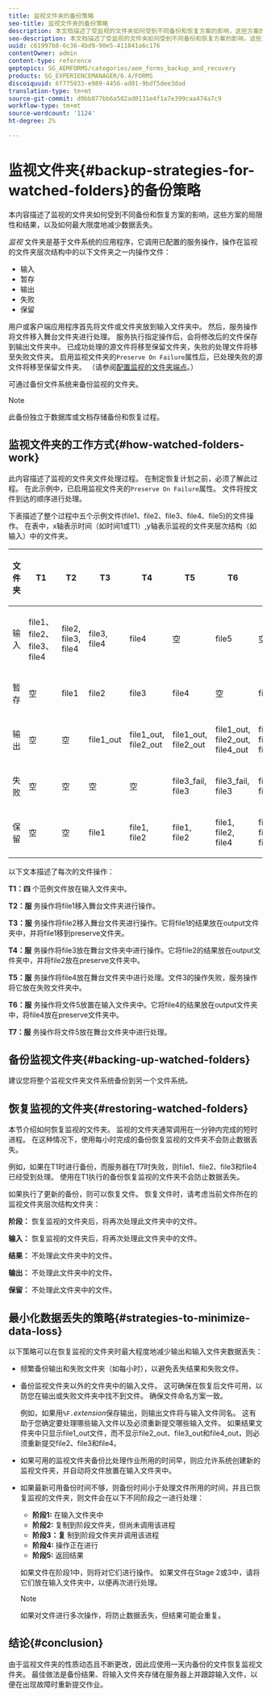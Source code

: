 ```yaml
---
title: 监视文件夹的备份策略
seo-title: 监视文件夹的备份策略
description: 本文档描述了受监视的文件夹如何受到不同备份和恢复方案的影响，这些方案的局限性和结果，以及如何最大限度地减少数据丢失。
seo-description: 本文档描述了受监视的文件夹如何受到不同备份和恢复方案的影响，这些方案的局限性和结果，以及如何最大限度地减少数据丢失。
uuid: c61997b8-6c36-4bd9-90e5-411841a6c176
contentOwner: admin
content-type: reference
geptopics: SG_AEMFORMS/categories/aem_forms_backup_and_recovery
products: SG_EXPERIENCEMANAGER/6.4/FORMS
discoiquuid: 6f775933-e989-4456-ad01-9bdf5dee3dad
translation-type: tm+mt
source-git-commit: d0bb877bb6a502ad0131e4f1a7e399caa474a7c9
workflow-type: tm+mt
source-wordcount: '1124'
ht-degree: 2%

---
```



# 监视文件夹{#backup-strategies-for-watched-folders}的备份策略

本内容描述了监视的文件夹如何受到不同备份和恢复方案的影响，这些方案的局限性和结果，以及如何最大限度地减少数据丢失。

*监视* 文件夹是基于文件系统的应用程序，它调用已配置的服务操作，操作在监视的文件夹层次结构中的以下文件夹之一内操作文件：

* 输入
* 暂存
* 输出
* 失败
* 保留

用户或客户端应用程序首先将文件或文件夹放到输入文件夹中。 然后，服务操作将文件移入舞台文件夹进行处理。 服务执行指定操作后，会将修改后的文件保存到输出文件夹中。 已成功处理的源文件将移至保留文件夹，失败的处理文件将移至失败文件夹。 启用监视文件夹的`Preserve On Failure`属性后，已处理失败的源文件将移至保留文件夹。 （请参阅[配置监视的文件夹端点](/help/forms/using/admin-help/configuring-watched-folder-endpoints.md#configuring-watched-folder-endpoints)。）

可通过备份文件系统来备份监视的文件夹。

>[!NOTE]
>
>此备份独立于数据库或文档存储备份和恢复过程。

## 监视文件夹的工作方式{#how-watched-folders-work}

此内容描述了监视的文件夹文件处理过程。 在制定恢复计划之前，必须了解此过程。 在此示例中，已启用监视文件夹的`Preserve On Failure`属性。 文件将按文件到达的顺序进行处理。

下表描述了整个过程中五个示例文件(file1、file2、file3、file4、file5)的文件操作。 在表中，x轴表示时间（如时间1或T1）,y轴表示监视的文件夹层次结构（如输入）中的文件夹。

<table>
 <thead>
  <tr>
   <th><p>文件夹</p></th> 
   <th><p>T1</p></th> 
   <th><p>T2</p></th> 
   <th><p>T3</p></th> 
   <th><p>T4</p></th> 
   <th><p>T5</p></th> 
   <th><p>T6</p></th> 
   <th><p>T7</p></th> 
  </tr> 
 </thead> 
 <tbody>
  <tr>
   <td><p>输入</p></td> 
   <td><p>file1、file2、file3、file4</p></td> 
   <td><p>file2, file3, file4</p></td> 
   <td><p>file3, file4</p></td> 
   <td><p>file4</p></td> 
   <td><p>空</p></td> 
   <td><p>file5</p></td> 
   <td><p>空</p></td> 
  </tr> 
  <tr>
   <td><p>暂存</p></td> 
   <td><p>空</p></td> 
   <td><p>file1</p></td> 
   <td><p>file2</p></td> 
   <td><p>file3</p></td> 
   <td><p>file4</p></td> 
   <td><p>空</p></td> 
   <td><p>file5</p></td> 
  </tr> 
  <tr>
   <td><p>输出</p></td> 
   <td><p>空</p></td> 
   <td><p>空</p></td> 
   <td><p>file1_out</p></td> 
   <td><p>file1_out, file2_out</p></td> 
   <td><p>file1_out, file2_out</p></td> 
   <td><p>file1_out, file2_out, file4_out</p></td> 
   <td><p>file1_out, file2_out, file4_out</p></td> 
  </tr> 
  <tr>
   <td><p>失败</p></td> 
   <td><p>空</p></td> 
   <td><p>空</p></td> 
   <td><p>空</p></td> 
   <td><p>空</p></td> 
   <td><p>file3_fail, file3 </p></td> 
   <td><p>file3_fail, file3 </p></td> 
   <td><p>file3_fail, file3 </p></td> 
  </tr> 
  <tr>
   <td><p>保留</p></td> 
   <td><p>空</p></td> 
   <td><p>空</p></td> 
   <td><p>file1 </p></td> 
   <td><p>file1, file2 </p></td> 
   <td><p>file1, file2 </p></td> 
   <td><p>file1, file2, file4 </p></td> 
   <td><p>file1, file2, file4 </p></td> 
  </tr> 
 </tbody> 
</table>

以下文本描述了每次的文件操作：

**T1：四** 个范例文件放在输入文件夹中。

**T2：服** 务操作将file1移入舞台文件夹进行操作。

**T3：服** 务操作将file2移入舞台文件夹进行操作。它将file1的结果放在output文件夹中，并将file1移到preserve文件夹。

**T4：服** 务操作将file3放在舞台文件夹中进行操作。它将file2的结果放在output文件夹中，并将file2放在preserve文件夹中。

**T5：服** 务操作将file4放在舞台文件夹中进行处理。文件3的操作失败，服务操作将它放在失败文件夹中。

**T6：服** 务操作将文件5放置在输入文件夹中。它将file4的结果放在output文件夹中，将file4放在preserve文件夹中。

**T7：服** 务操作将文件5放在舞台文件夹中进行处理。

## 备份监视文件夹{#backing-up-watched-folders}

建议您将整个监视文件夹文件系统备份到另一个文件系统。

## 恢复监视的文件夹{#restoring-watched-folders}

本节介绍如何恢复监视的文件夹。 监视的文件夹通常调用在一分钟内完成的短时进程。 在这种情况下，使用每小时完成的备份恢复监视的文件夹不会防止数据丢失。

例如，如果在T1时进行备份，而服务器在T7时失败，则file1、file2、file3和file4已经受到处理。 使用在T1执行的备份恢复监视的文件夹不会防止数据丢失。

如果执行了更新的备份，则可以恢复文件。 恢复文件时，请考虑当前文件所在的监视文件夹层次结构文件夹：

**阶段：** 恢复监视的文件夹后，将再次处理此文件夹中的文件。

**输入：** 恢复监视的文件夹后，将再次处理此文件夹中的文件。

**结果：** 不处理此文件夹中的文件。

**输出：** 不处理此文件夹中的文件。

**保留：** 不处理此文件夹中的文件。

## 最小化数据丢失的策略{#strategies-to-minimize-data-loss}

以下策略可以在恢复监视的文件夹时最大程度地减少输出和输入文件夹数据丢失：

* 频繁备份输出和失败文件夹（如每小时），以避免丢失结果和失败文件。
* 备份监视文件夹以外的文件夹中的输入文件。 这可确保在恢复后文件可用，以防您在输出或失败文件夹中找不到文件。 确保文件命名方案一致。

   例如，如果用&#x200B;`%F.`*extension*&#x200B;保存输出，则输出文件将与输入文件同名。 这有助于您确定要处理哪些输入文件以及必须重新提交哪些输入文件。 如果结果文件夹中只显示file1_out文件，而不显示file2_out、file3_out和file4_out，则必须重新提交file2、file3和file4。

* 如果可用的监视文件夹备份比处理作业所用的时间早，则应允许系统创建新的监视文件夹，并自动将文件放置在输入文件夹中。
* 如果最新可用备份时间不够，则备份时间小于处理文件所用的时间，并且已恢复监视的文件夹，则文件会在以下不同阶段之一进行处理：

   * **阶段1:** 在输入文件夹中
   * **阶段2:** 复制到阶段文件夹，但尚未调用该进程
   * **阶段3：复** 制到阶段文件夹并调用该进程
   * **阶段4:** 操作正在进行
   * **阶段5:** 返回结果

   如果文件在阶段1中，则将对它们进行操作。 如果文件在Stage 2或3中，请将它们放在输入文件夹中，以便再次进行处理。

   >[!NOTE]
   >
   >如果对文件进行多次操作，将防止数据丢失，但结果可能会重复。

## 结论{#conclusion}

由于监视文件夹的性质动态且不断更改，因此应使用一天内备份的文件恢复监视文件夹。 最佳做法是备份结果、将输入文件夹存储在服务器上并跟踪输入文件，以便在出现故障时重新提交作业。

